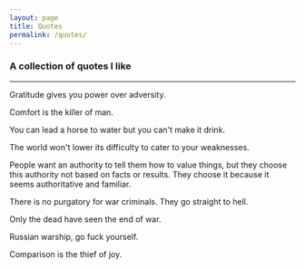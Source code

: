 ```yaml
---
layout: page
title: Quotes
permalink: /quotes/
---
```


### A collection of quotes I like

---

Gratitude gives you power over adversity.

Comfort is the killer of man.

You can lead a horse to water but you can't make it drink.

The world won't lower its difficulty to cater to your weaknesses.

People want an authority to tell them how to value things, but they choose this authority not based on facts or results. They choose it because it seems authoritative and familiar.

There is no purgatory for war criminals. They go straight to hell.

Only the dead have seen the end of war.

Russian warship, go fuck yourself.

Comparison is the thief of joy.
